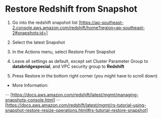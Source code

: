 # Restore Redshift from Snapshot

1. Go into the redshift snapshot list
[https://ap-southeast-2.console.aws.amazon.com/redshift/home?region=ap-southeast-2#snapshots:id=]

2. Select the latest Snapshot

3. In the Actions menu, select Restore From Snapshot

4. Leave all settings as default, except set Cluster Parameter Group to **databridgespecial**, and VPC security group to **Redshift**

5. Press Restore in the bottom right corner (you might have to scroll down)

* More Information:

⋅⋅⋅ [https://docs.aws.amazon.com/redshift/latest/mgmt/managing-snapshots-console.html]
⋅⋅⋅ [https://docs.aws.amazon.com/redshift/latest/mgmt/rs-tutorial-using-snapshot-restore-resize-operations.html#rs-tutorial-restore-snapshot]


